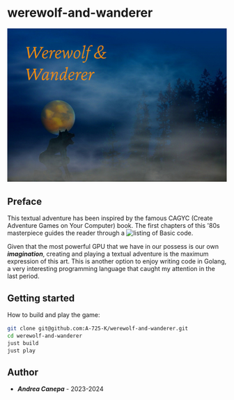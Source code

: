 # werewolf-and-wanderer

<img src="img/w-and-w.jpg" style="width: auto" alt="Werewolf at night" />

## Preface
This textual adventure has been inspired by the famous CAGYC (Create Adventure
Games on Your Computer) book. The first chapters of this '80s masterpiece guides
the reader through a ![listing](https://en.wikipedia.org/wiki/Listing_(computer))
of Basic code.

Given that the most powerful GPU that we have in our possess is our own
***imagination***, creating and playing a textual adventure is the maximum
expression of this art. This is another option to enjoy writing code in Golang,
a very interesting programming language that caught my attention in the last
period.

## Getting started

How to build and play the game:

```bash
git clone git@github.com:A-725-K/werewolf-and-wanderer.git
cd werewolf-and-wanderer
just build
just play
```

## Author

* ***Andrea Canepa*** - 2023-2024
